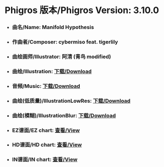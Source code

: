
# Phigros 版本/Phigros Version:  3.10.0

- ### __曲名/Name:  Manifold Hypothesis__

- ### __作曲者/Composer:  cybermiso feat. tigerlily__

- ### __曲绘画师/Illustrator:  阿清 (青鸟 modified)__

- ### __曲绘/Illustration:  [下载/Download](https://github.com/Po6647A/WebAssests/releases/download/3.10.0/970.png)__

- ### __音频/Music:  [下载/Download](https://github.com/Po6647A/WebAssests/releases/download/3.10.0/1674.ogg)__

- ### __曲绘(低质量)/IllustrationLowRes:  [下载/Download](https://github.com/Po6647A/WebAssests/releases/download/3.10.0/1462.png)__

- ### __曲绘(模糊)/IllustrationBlur:  [下载/Download](https://github.com/Po6647A/WebAssests/releases/download/3.10.0/0)__


- ### __EZ谱面/EZ chart:  [查看/View](./EZ.json/index.html)__

- ### __HD谱面/HD chart:  [查看/View](./HD.json/index.html)__

- ### __IN谱面/IN chart:  [查看/View](./IN.json/index.html)__
